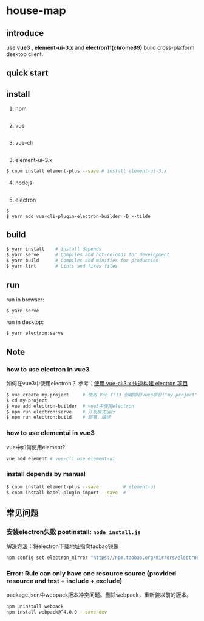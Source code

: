 # house-map

## introduce

use **vue3** , **element-ui-3.x** and **electron11(chrome89)** build cross-platform desktop client.

## quick start

## install

1. npm
```
```

2. vue
```
```

3. vue-cli
```
```

3. element-ui-3.x
```bash
$ cnpm install element-plus --save # install element-ui-3.x
```

4. nodejs
```
```

5. electron
```
$ 
$ yarn add vue-cli-plugin-electron-builder -D --tilde
```

## build

```bash
$ yarn install    # install depends
$ yarn serve      # Compiles and hot-reloads for development
$ yarn build      # Compiles and minifies for production
$ yarn lint       # Lints and fixes files
```

## run

run in browser:
```
$ yarn serve
```

run in desktop:
```
$ yarn electron:serve
```

## Note

### how to use electron in vue3

如何在vue3中使用electron？
参考：[使用 vue-cli3.x 快速构建 electron 项目](https://www.icode9.com/content-4-422756.html)

```bash
$ vue create my-project     # 使用 Vue CLI3 创建项目vue3项目("my-project" 改为自己想要取是项目名称)
$ cd my-project
$ vue add electron-builder  # vue3中使用electron
$ npm run electron:serve    # 开发模式运行
$ npm run electron:build    # 部署，编译
```

### how to use elementui in vue3

vue中如何使用element?
```bash
vue add element # vue-cli use element-ui
```

### install depends by manual

```bash
$ cnpm install element-plus --save         # element-ui
$ cnpm install babel-plugin-import --save  # 
```

## 常见问题

### 安装electron失败 postinstall: `node install.js`

解决方法：将electron下载地址指向taobao镜像
```bash
npm config set electron_mirror "https://npm.taobao.org/mirrors/electron/"
```

### Error: Rule can only have one resource source (provided resource and test + include + exclude)

package.json中webpack版本冲突问题。删除webpack，重新装以前的版本。
```bash
npm uninstall webpack
npm install webpack@^4.0.0 --save-dev
```
